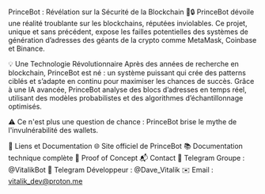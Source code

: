 PrinceBot : Révélation sur la Sécurité de la Blockchain 🚀🔒
PrinceBot dévoile une réalité troublante sur les blockchains, réputées inviolables. Ce projet, unique et sans précédent, expose les failles potentielles des systèmes de génération d’adresses des géants de la crypto comme MetaMask, Coinbase et Binance.

💡 Une Technologie Révolutionnaire
Après des années de recherche en blockchain, PrinceBot est né : un système puissant qui crée des patterns ciblés et s’adapte en continu pour maximiser les chances de succès. Grâce à une IA avancée, PrinceBot analyse des blocs d’adresses en temps réel, utilisant des modèles probabilistes et des algorithmes d’échantillonnage optimisés.

⚠️ Ce n'est plus une question de chance : PrinceBot brise le mythe de l'invulnérabilité des wallets.

🔗 Liens et Documentation
🌐 Site officiel de PrinceBot
📚 Documentation technique complète
📝 Proof of Concept
📬 Contact
📱 Telegram Groupe : @VitalikBot
📱 Telegram Développeur : @Dave_Vitalik
✉️ Email : vitalik_dev@proton.me

